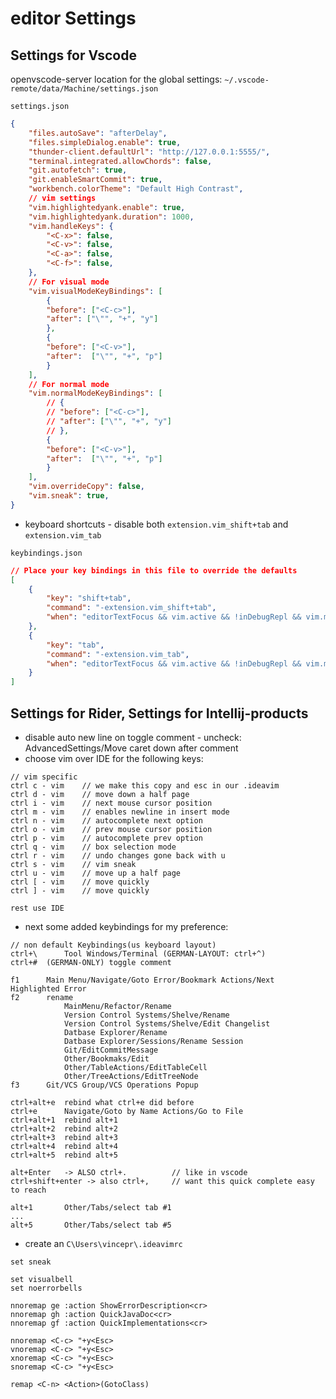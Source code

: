 # editor Settings

## Settings for Vscode

openvscode-server location for the global settings: `~/.vscode-remote/data/Machine/settings.json`

`settings.json`
```json
{
	"files.autoSave": "afterDelay",
    "files.simpleDialog.enable": true,
    "thunder-client.defaultUrl": "http://127.0.0.1:5555/",
    "terminal.integrated.allowChords": false,
    "git.autofetch": true,
    "git.enableSmartCommit": true,
    "workbench.colorTheme": "Default High Contrast",
    // vim settings
    "vim.highlightedyank.enable": true,
    "vim.highlightedyank.duration": 1000,
    "vim.handleKeys": {
        "<C-x>": false,
        "<C-v>": false,
        "<C-a>": false,
        "<C-f>": false,
    },
    // For visual mode
    "vim.visualModeKeyBindings": [
        {
        "before": ["<C-c>"],
        "after": ["\"", "+", "y"]
        },
        {
        "before": ["<C-v>"], 
        "after":  ["\"", "+", "p"]
        }
    ],
    // For normal mode
    "vim.normalModeKeyBindings": [
        // {
        // "before": ["<C-c>"],
        // "after": ["\"", "+", "y"]
        // },
        {
        "before": ["<C-v>"], 
        "after":  ["\"", "+", "p"]
        }
    ],
    "vim.overrideCopy": false,
    "vim.sneak": true,
}
```
- keyboard shortcuts - disable both `extension.vim_shift+tab` and `extension.vim_tab`

`keybindings.json`
```json
// Place your key bindings in this file to override the defaults
[
    {
        "key": "shift+tab",
        "command": "-extension.vim_shift+tab",
        "when": "editorTextFocus && vim.active && !inDebugRepl && vim.mode != 'Insert'"
    },
    {
        "key": "tab",
        "command": "-extension.vim_tab",
        "when": "editorTextFocus && vim.active && !inDebugRepl && vim.mode != 'Insert'"
    }
]
```

## Settings for Rider, Settings for Intellij-products
- disable auto new line on toggle comment - uncheck: AdvancedSettings/Move caret down after comment 
- choose vim over IDE for the following keys:
```
// vim specific
ctrl c - vim    // we make this copy and esc in our .ideavim
ctrl d - vim    // move down a half page
ctrl i - vim    // next mouse cursor position
ctrl m - vim    // enables newline in insert mode
ctrl n - vim    // autocomplete next option
ctrl o - vim    // prev mouse cursor position
ctrl p - vim    // autocomplete prev option
ctrl q - vim    // box selection mode
ctrl r - vim    // undo changes gone back with u
ctrl s - vim    // vim sneak
ctrl u - vim    // move up a half page
ctrl [ - vim    // move quickly
ctrl ] - vim    // move quickly

rest use IDE
```

- next some added keybindings for my preference:
```
// non default Keybindings(us keyboard layout)
ctrl+\		Tool Windows/Terminal (GERMAN-LAYOUT: ctrl+^)
ctrl+#  (GERMAN-ONLY) toggle comment

f1		Main Menu/Navigate/Goto Error/Bookmark Actions/Next Highlighted Error
f2		rename
			MainMenu/Refactor/Rename
			Version Control Systems/Shelve/Rename
			Version Control Systems/Shelve/Edit Changelist
			Datbase Explorer/Rename
			Datbase Explorer/Sessions/Rename Session
			Git/EditCommitMessage
			Other/Bookmaks/Edit
			Other/TableActions/EditTableCell
			Other/TreeActions/EditTreeNode
f3      Git/VCS Group/VCS Operations Popup

ctrl+alt+e	rebind what ctrl+e did before
ctrl+e		Navigate/Goto by Name Actions/Go to File
ctrl+alt+1	rebind alt+1
ctrl+alt+2	rebind alt+2
ctrl+alt+3	rebind alt+3
ctrl+alt+4	rebind alt+4
ctrl+alt+5	rebind alt+5

alt+Enter   -> ALSO ctrl+.          // like in vscode
ctrl+shift+enter -> also ctrl+,     // want this quick complete easy to reach

alt+1		Other/Tabs/select tab #1
...
alt+5		Other/Tabs/select tab #5
```

- create an `C\Users\vincepr\.ideavimrc`
```
set sneak

set visualbell
set noerrorbells

nnoremap ge :action ShowErrorDescription<cr>
nnoremap gh :action QuickJavaDoc<cr>
nnoremap gf :action QuickImplementations<cr>

nnoremap <C-c> "+y<Esc>
vnoremap <C-c> "+y<Esc>
xnoremap <C-c> "+y<Esc>
snoremap <C-c> "+y<Esc>

remap <C-n> <Action>(GotoClass)
```

